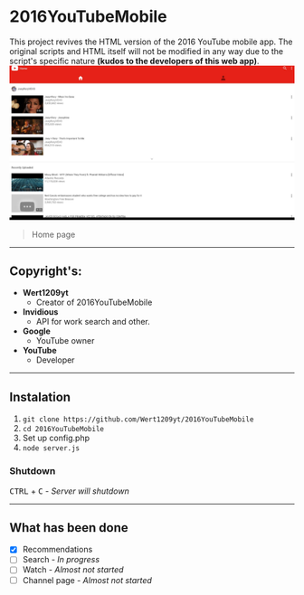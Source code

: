 # 2016YouTubeMobile
This project revives the HTML version of the 2016 YouTube mobile app. The original scripts and HTML itself will not be modified in any way due to the script's specific nature **(kudos to the developers of this web app)**.
![Home page](https://raw.githubusercontent.com/Wert1209yt/2016YouTubeMobile/refs/heads/main/screenshothome.png)
>Home page

---

## Copyright's:
- **Wert1209yt**
   - Creator of 2016YouTubeMobile
- **Invidious**
   - API for work search and other.
- **Google**
   - YouTube owner
- **YouTube**
   - Developer

---

## Instalation
1. `git clone https://github.com/Wert1209yt/2016YouTubeMobile`
2. `cd 2016YouTubeMobile`
3. Set up config.php
4. `node server.js`
### Shutdown
<kbd>CTRL</kbd> + <kbd>C</kbd> - *Server will shutdown*

---

## What has been done
- [x] Recommendations
- [ ] Search - *In progress*
- [ ] Watch - *Almost not started*
- [ ] Channel page - *Almost not started*
